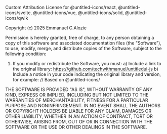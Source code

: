 Custom Attribution License for
@untitled-icons/react,
@untitled-icons/svelte,
@untitled-icons/vue,
@untitled-icons/solid,
@untitled-icons/qwik

Copyright (c) 2025 Emmanuel C.Alozie

Permission is hereby granted, free of charge, to any person obtaining a copy
of this software and associated documentation files (the "Software"), to use,
modify, merge, and distribute copies of the Software, subject to the following condition:

1. If you modify or redistribute the Software, you must:
   a) Include a link to the original library: https://github.com/techwithmanuel/untitledui-js
   b) Include a notice in your code indicating the original library and version, for example:
   // Based on @untitled-icons/<framework>

THE SOFTWARE IS PROVIDED "AS IS", WITHOUT WARRANTY OF ANY KIND, EXPRESS OR
IMPLIED, INCLUDING BUT NOT LIMITED TO THE WARRANTIES OF MERCHANTABILITY,
FITNESS FOR A PARTICULAR PURPOSE AND NONINFRINGEMENT. IN NO EVENT SHALL THE
AUTHORS OR COPYRIGHT HOLDERS BE LIABLE FOR ANY CLAIM, DAMAGES OR OTHER
LIABILITY, WHETHER IN AN ACTION OF CONTRACT, TORT OR OTHERWISE, ARISING FROM,
OUT OF OR IN CONNECTION WITH THE SOFTWARE OR THE USE OR OTHER DEALINGS IN THE
SOFTWARE.
